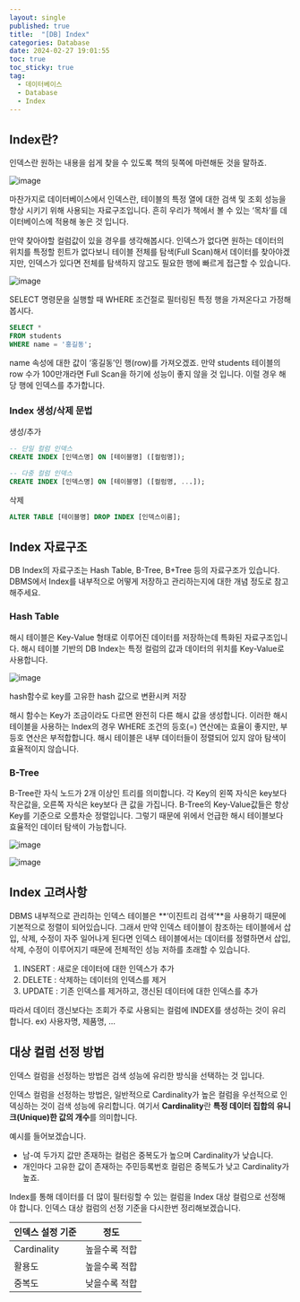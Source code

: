 ```yaml
---
layout: single
published: true
title:  "[DB] Index"
categories: Database
date: 2024-02-27 19:01:55
toc: true
toc_sticky: true
tag:   
  - 데이터베이스
  - Database
  - Index
---
```


## Index란?

인덱스란 원하는 내용을 쉽게 찾을 수 있도록 책의 뒷쪽에 마련해둔 것을 말하죠.

![image](https://github.com/BaxDailyGit/BaxDailyGit/assets/99312529/e8d9ea93-8629-4692-8b99-af8057113875)


마찬가지로 데이터베이스에서 인덱스란, 테이블의 특정 열에 대한 검색 및 조회 성능을 향상 시키기 위해 사용되는 자료구조입니다. 흔히 우리가 책에서 볼 수 있는 ‘목차’를 데이터베이스에 적용해 놓은 것 입니다. 

만약 찾아야할 컬럼값이 있을 경우를 생각해봅시다. 인덱스가 없다면 원하는 데이터의 위치를 특정할 힌트가 없다보니 테이블 전체를 탐색(Full Scan)해서 데이터를 찾아야겠지만, 인덱스가 있다면 전체를 탐색하지 않고도 필요한 행에 빠르게 접근할 수 있습니다. 

![image](https://github.com/BaxDailyGit/BaxDailyGit/assets/99312529/cabed85d-3c08-40ee-9ace-5b2fef7a7aa7)


SELECT 명령문을 실행할 때 WHERE 조건절로 필터링된 특정 행을 가져온다고 가정해봅시다. 

```sql
SELECT *
FROM students
WHERE name = '홍길동';
```

name 속성에 대한 값이 ‘홍길동’인 행(row)를 가져오겠죠. 만약 students 테이블의 row 수가 100만개라면 Full Scan을 하기에 성능이 좋지 않을 것 입니다. 이럴 경우 해당 행에 인덱스를 추가합니다.

### Index 생성/삭제 문법

생성/추가

```sql
-- 단일 컬럼 인덱스
CREATE INDEX [인덱스명] ON [테이블명] ([컬럼명]); 

-- 다중 컬럼 인덱스
CREATE INDEX [인덱스명] ON [테이블명] ([컬럼명, ...]); 
```

삭제

```sql
ALTER TABLE [테이블명] DROP INDEX [인덱스이름];
```

## Index 자료구조

DB Index의 자료구조는 Hash Table, B-Tree, B+Tree 등의 자료구조가 있습니다. DBMS에서 Index를 내부적으로 어떻게 저장하고 관리하는지에 대한 개념 정도로 참고해주세요. 

### Hash Table

해시 테이블은 Key-Value 형태로 이루어진 데이터를 저장하는데 특화된 자료구조입니다. 해시 테이블 기반의 DB Index는 특정 컬럼의 값과 데이터의 위치를 Key-Value로 사용합니다. 

![image](https://github.com/BaxDailyGit/BaxDailyGit/assets/99312529/2d620806-b065-4a2a-b579-1c8a44c9f8df)


hash함수로 key를 고유한 hash 값으로 변환시켜 저장

해시 함수는 Key가 조금이라도 다르면 완전히 다른 해시 값을 생성합니다. 이러한 해시 테이블을 사용하는 Index의 경우 WHERE 조건의 등호(=) 연산에는 효율이 좋지만, 부등호 연산은 부적합합니다. 해시 테이블은 내부 데이터들이 정렬되어 있지 않아 탐색이 효율적이지 않습니다. 

### B-Tree

B-Tree란 자식 노드가 2개 이상인 트리를 의미합니다. 각 Key의 왼쪽 자식은 key보다 작은값을, 오른쪽 자식은 key보다 큰 값을 가집니다. 
B-Tree의 Key-Value값들은 항상 Key를 기준으로 오름차순 정렬입니다. 그렇기 때문에 위에서 언급한 해시 테이블보다 효율적인 데이터 탐색이 가능합니다. 

![image](https://github.com/BaxDailyGit/BaxDailyGit/assets/99312529/16a9631b-eb1c-4d5b-a368-eabe2bc32795)


![image](https://github.com/BaxDailyGit/BaxDailyGit/assets/99312529/7ad5d741-cba0-4c93-aca6-d63c6087e81e)


## Index 고려사항

DBMS 내부적으로 관리하는 인덱스 테이블은 **‘이진트리 검색’**을 사용하기 때문에 기본적으로 정렬이 되어있습니다. 그래서 만약 인덱스 테이블이 참조하는 테이블에서 삽입, 삭제, 수정이 자주 일어나게 된다면 인덱스 테이블에서는 데이터를 정렬하면서 삽입, 삭제, 수정이 이루어지기 때문에 전체적인 성능 저하를 초래할 수 있습니다. 

1. INSERT : 새로운 데이터에 대한 인덱스가 추가 
2. DELETE : 삭제하는 데이터의 인덱스를 제거
3. UPDATE : 기존 인덱스를 제거하고, 갱신된 데이터에 대한 인덱스를 추가

따라서 데이터 갱신보다는 조회가 주로 사용되는 컬럼에 INDEX를 생성하는 것이 유리합니다. 
ex) 사용자명, 제품명, … 

## 대상 컬럼 선정 방법

인덱스 컬럼을 선정하는 방법은 검색 성능에 유리한 방식을 선택하는 것 입니다.

인덱스 컬럼을 선정하는 방법은, 일반적으로 Cardinality가 높은 컬럼을 우선적으로 인덱싱하는 것이 검색 성능에 유리합니다. 여기서 **Cardinality**란 **특정 데이터 집합의 유니크(Unique)한 값의 개수**를 의미합니다. 

예시를 들어보겠습니다.

- 남-여 두가지 값만 존재하는 컬럼은 중복도가 높으며 Cardinality가 낮습니다.
- 개인마다 고유한 값이 존재하는 주민등록번호 컬럼은 중복도가 낮고 Cardinality가 높죠.

Index를 통해 데이터를 더 많이 필터링할 수 있는 컬럼을 Index 대상 컬럼으로 선정해야 합니다. 
인덱스 대상 컬럼의 선정 기준을 다시한번 정리해보겠습니다.

| 인덱스 설정 기준 | 정도  |
| --- | --- |
| Cardinality | 높을수록 적합 |
| 활용도 | 높을수록 적합 |
| 중복도 | 낮을수록 적합 |